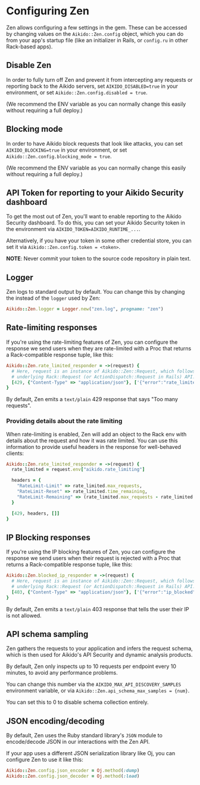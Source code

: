 # Configuring Zen

Zen allows configuring a few settings in the gem. These can be accessed by
changing values on the `Aikido::Zen.config` object, which you can do from
your app's startup file (like an initializer in Rails, or `config.ru` in
other Rack-based apps).

## Disable Zen

In order to fully turn off Zen and prevent it from intercepting any requests or
reporting back to the Aikido servers, set `AIKIDO_DISABLED=true` in your
environment, or set `Aikido::Zen.config.disabled = true`.

(We recommend the ENV variable as you can normally change this easily without
requiring a full deploy.)

## Blocking mode

In order to have Aikido block requests that look like attacks, you can set
`AIKIDO_BLOCKING=true` in your environment, or set
`Aikido::Zen.config.blocking_mode = true`.

(We recommend the ENV variable as you can normally change this easily without
requiring a full deploy.)

## API Token for reporting to your Aikido Security dashboard

To get the most out of Zen, you'll want to enable reporting to the Aikido
Security dashboard. To do this, you can set your Aikido Security token in the
environment via `AIKIDO_TOKEN=AIKIDO_RUNTIME_...`.

Alternatively, if you have your token in some other credential store, you can
set it via `Aikido::Zen.config.token = <token>`.

**NOTE**: Never commit your token to the source code repository in plain text.

## Logger

Zen logs to standard output by default. You can change this by changing the
instead of the `logger` used by Zen:

``` ruby
Aikido::Zen.logger = Logger.new("zen.log", progname: "zen")
```

## Rate-limiting responses

If you're using the rate-limiting features of Zen, you can configure the
response we send users when they are rate-limited with a Proc that returns
a Rack-compatible response tuple, like this:

``` ruby
Aikido::Zen.rate_limited_responder = ->(request) {
  # Here, request is an instance of Aikido::Zen::Request, which follows the
  # underlying Rack::Request (or ActionDispatch::Request in Rails) API.
  [429, {"Content-Type" => "application/json"}, ['{"error":"rate_limited"}']]
}
```

By default, Zen emits a `text/plain` 429 response that says "Too many requests".

### Providing details about the rate limiting

When rate-limiting is enabled, Zen will add an object to the Rack env with
details about the request and how it was rate limited. You can use this
information to provide useful headers in the response for well-behaved clients:

``` ruby
Aikido::Zen.rate_limited_responder = ->(request) {
  rate_limited = request.env["aikido.rate_limiting"]

  headers = {
    "RateLimit-Limit" => rate_limited.max_requests,
    "RateLimit-Reset" => rate_limited.time_remaining,
    "RateLimit-Remaining" => (rate_limited.max_requests - rate_limited.current_requests)
  }

  [429, headers, []]
}
```

## IP Blocking responses

If you're using the IP blocking features of Zen, you can configure the response
we send users when their request is rejected with a Proc that returns a
Rack-compatible response tuple, like this:

``` ruby
Aikido::Zen.blocked_ip_responder = ->(request) {
  # Here, request is an instance of Aikido::Zen::Request, which follows the
  # underlying Rack::Request (or ActionDispatch::Request in Rails) API.
  [403, {"Content-Type" => "application/json"}, ['{"error":"ip_blocked"}']]
}
```

By default, Zen emits a `text/plain` 403 response that tells the user their IP
is not allowed.

## API schema sampling

Zen gathers the requests to your application and infers the request schema,
which is then used for Aikido's API Security and dynamic analysis products.

By default, Zen only inspects up to 10 requests per endpoint every 10 minutes,
to avoid any performance problems.

You can change this number via the `AIKIDO_MAX_API_DISCOVERY_SAMPLES`
environment variable, or via `Aikido::Zen.api_schema_max_samples = {num}`.

You can set this to 0 to disable schema collection entirely.

## JSON encoding/decoding

By default, Zen uses the Ruby standard library's `JSON` module to encode/decode
JSON in our interactions with the Zen API.

If your app uses a different JSON serialization library like Oj, you can
configure Zen to use it like this:

``` ruby
Aikido::Zen.config.json_encoder = Oj.method(:dump)
Aikido::Zen.config.json_decoder = Oj.method(:load)
```
